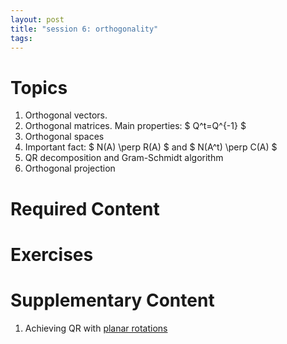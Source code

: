 ```yaml
---
layout: post
title: "session 6: orthogonality"
tags:
---
```



# Topics

1. Orthogonal vectors.
2. Orthogonal matrices. Main properties: $ Q^t=Q^{-1} $
3. Orthogonal spaces
4. Important fact: $ N(A) \perp R(A) $ and $ N(A^t) \perp C(A) $
5. QR decomposition and Gram-Schmidt algorithm
6. Orthogonal projection

# Required Content


# Exercises


# Supplementary Content

1. Achieving QR with [planar rotations](https://en.wikipedia.org/wiki/Givens_rotation)
